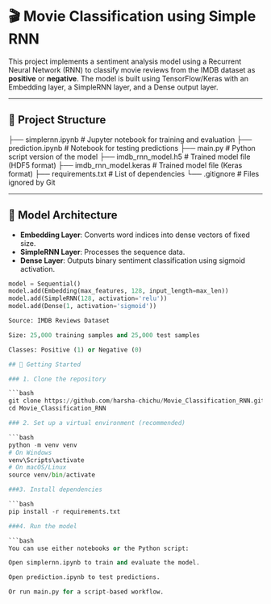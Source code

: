 # 🎬 Movie Classification using Simple RNN

This project implements a sentiment analysis model using a Recurrent Neural Network (RNN) to classify movie reviews from the IMDB dataset as **positive** or **negative**. The model is built using TensorFlow/Keras with an Embedding layer, a SimpleRNN layer, and a Dense output layer.

---

## 📁 Project Structure

├── simplernn.ipynb # Jupyter notebook for training and evaluation
├── prediction.ipynb # Notebook for testing predictions
├── main.py # Python script version of the model
├── imdb_rnn_model.h5 # Trained model file (HDF5 format)
├── imdb_rnn_model.keras # Trained model file (Keras format)
├── requirements.txt # List of dependencies
└── .gitignore # Files ignored by Git


---

## 🧠 Model Architecture

- **Embedding Layer**: Converts word indices into dense vectors of fixed size.
- **SimpleRNN Layer**: Processes the sequence data.
- **Dense Layer**: Outputs binary sentiment classification using sigmoid activation.

```python
model = Sequential()
model.add(Embedding(max_features, 128, input_length=max_len))
model.add(SimpleRNN(128, activation='relu'))
model.add(Dense(1, activation='sigmoid'))

Source: IMDB Reviews Dataset

Size: 25,000 training samples and 25,000 test samples

Classes: Positive (1) or Negative (0)

## 🚀 Getting Started

### 1. Clone the repository

```bash
git clone https://github.com/harsha-chichu/Movie_Classification_RNN.git
cd Movie_Classification_RNN

### 2. Set up a virtual environment (recommended)

```bash
python -m venv venv
# On Windows
venv\Scripts\activate
# On macOS/Linux
source venv/bin/activate

###3. Install dependencies

```bash
pip install -r requirements.txt

###4. Run the model

```bash
You can use either notebooks or the Python script:

Open simplernn.ipynb to train and evaluate the model.

Open prediction.ipynb to test predictions.

Or run main.py for a script-based workflow.





